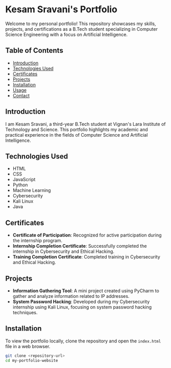 # Kesam Sravani's Portfolio

Welcome to my personal portfolio! This repository showcases my skills, projects, and certifications as a B.Tech student specializing in Computer Science Engineering with a focus on Artificial Intelligence.

## Table of Contents

- [Introduction](#introduction)
- [Technologies Used](#technologies-used)
- [Certificates](#certificates)
- [Projects](#projects)
- [Installation](#installation)
- [Usage](#usage)
- [Contact](#contact)

## Introduction

I am Kesam Sravani, a third-year B.Tech student at Vignan's Lara Institute of Technology and Science. This portfolio highlights my academic and practical experience in the fields of Computer Science and Artificial Intelligence.

## Technologies Used

- HTML
- CSS
- JavaScript
- Python
- Machine Learning
- Cybersecurity
- Kali Linux
- Java

## Certificates

- **Certificate of Participation**: Recognized for active participation during the internship program.
- **Internship Completion Certificate**: Successfully completed the internship in Cybersecurity and Ethical Hacking.
- **Training Completion Certificate**: Completed training in Cybersecurity and Ethical Hacking.

## Projects

- **Information Gathering Tool**: A mini project created using PyCharm to gather and analyze information related to IP addresses.
- **System Password Hacking**: Developed during my Cybersecurity internship using Kali Linux, focusing on system password hacking techniques.

## Installation

To view the portfolio locally, clone the repository and open the `index.html` file in a web browser.

```bash
git clone <repository-url>
cd my-portfolio-website
